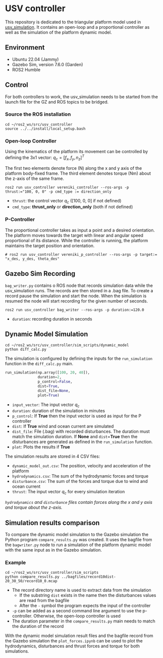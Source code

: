 # USV controller

This repository is dedicated to the triangular platform model used in 
[usv_simulation](https://github.com/g-poulos/usv_simulation). It contains 
an open-loop and a proportional controller as well as the simulation of 
the platform dynamic model. 

## Environment

+ Ubuntu 22.04 (Jammy)
+ Gazebo Sim, version 7.6.0 (Garden)
+ ROS2 Humble 

## Control

For both controllers to work, the usv_simulation needs to be started from the
launch file for the GZ and ROS topics to be bridged.

### Source the ROS installation

```
cd ~/ros2_ws/src/usv_controller
source ../../install/local_setup.bash
```

### Open-loop Controller 

Using the kinematics of the platform its movement can be controlled by defining the 
3x1 vector: $q_c = [f_x, f_y, n_z]^T$

The first two elements denote force (N) along the x and y axis of the platform
body-fixed frame. The third element denotes torque (Nm) about the z-axis of the
same frame.

```
ros2 run usv_controller vereniki_controller --ros-args -p thrust:="100, 0, 0" -p cmd_type := direction_only
```

+ `thrust`: the control vector $q_c$ ([100, 0, 0] if not defined)
+ `cmd_type`: **thrust_only** or **direction_only** (both if not defined)

### P-Controller

The proportional controller takes as input a point and a desired orientation. The 
platform moves towards the target with linear and angular speed proportional of its 
distance. While the controller is running, the platform maintains the target position
and orientation.

```
# ros2 run usv_controller vereniki_p_controller --ros-args -p target:= "x_des, y_des, theta_des"
```

## Gazebo Sim Recording

`bag_writer.py` contains o ROS node that records simulation data while the 
usv_simulation runs. The records are then stored in a .bag file. To create a record 
pause the simulation and start the node. When the simulation is resumed the node will 
start recording for the given number of seconds. 

```
ros2 run usv_controller bag_writer --ros-args -p duration:=120.0
```

+ `duration`: recording duration in seconds 

## Dynamic Model Simulation

```
cd ~/ros2_ws/src/usv_controller/sim_scripts/dynamic_model
python diff_calc.py
```
The simulation is configured by defining the inputs for the `run_simulation` function
in the `diff_calc.py` main.

```python
run_simulation(np.array([100, 20, 40]),
               duration=2,
               p_control=False,
               dist=True,
               dist_file=None,
               plot=True)
```

+ `input_vector`: The input vector $q_c$
+ `duration`: duration of the simulation in minutes
+ `p_control`: If **True** then the input vector is used as input for the P controller
+ `dist`: If **True** wind and ocean current are simulated
+ `dist_file`: File (.bag) with recorded disturbances. The duration must match the 
               simulation duration. If **None** and `dist`=**True** then the disturbances are
               generated as defined in the `run_simulation` function.
+ `plot`: Plots the results if **True**

The simulation results are stored in 4 CSV files: 

+ `dynamic_model_out.csv`: The position, velocity and acceleration of the platform
+ `hydrodynamics.csv`: The sum of the hydrodynamic forces and torque
+ `disturbance.csv`: The sum of the forces and torque due to wind and ocean current
+ `thrust`: The input vector $q_c$ for every simulation iteration

*`hydrodynamics` and `disturbance` files contain forces along the x and y axis and 
torque about the z-axis.*


## Simulation results comparison

To compare the dynamic model simulation to the Gazebo simulation the Python program
`compare_results.py` was created. It uses the bagfile from the `bagwriter.py` node 
to run a simulation of the platform dynamic model with the same input as in the Gazebo 
simulation.

### Example
```
cd ~/ros2_ws/src/usv_controller/sim_scripts
python compare_results.py ../bagfiles/record10dist-20_30_50/record10_0.mcap
```

+ The record directory name is used to extract data from the simulation
  + If the substring `dist` exists in the name then the disturbances values are read from
    the bagfile
  + After the `-` symbol the program expects the input of the controller 
+ `-p` can be added as a second command line argument to use the p-controller. Otherwise, 
  the open-loop controller is used
+ The duration parameter in the `compare_results.py` main needs to match the duration
  of the record


With the dynamic model simulation result files and the bagfile record from the Gazebo 
simulation the `plot_forces.ipynb` can be used to plot the hydrodynamics, disturbances
and thrust forces and torque for both simulations.


